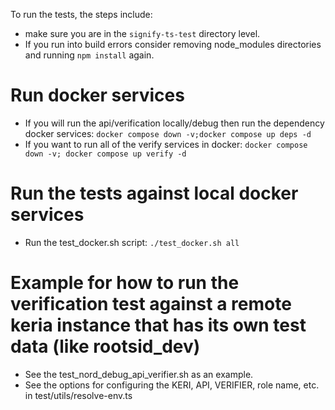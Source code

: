 To run the tests, the steps include:
* make sure you are in the `signify-ts-test` directory level.
* If you run into build errors consider removing node_modules directories and running `npm install` again.

# Run docker services
* If you will run the api/verification locally/debug then run the dependency docker services:
```docker compose down -v;docker compose up deps -d```
* If you want to run all of the verify services in docker:
```docker compose down -v; docker compose up verify -d```

# Run the tests against local docker services
* Run the test_docker.sh script:
```./test_docker.sh all```

# Example for how to run the verification test against a remote keria instance that has its own test data (like rootsid_dev)
* See the test_nord_debug_api_verifier.sh as an example.
* See the options for configuring the KERI, API, VERIFIER, role name, etc. in test/utils/resolve-env.ts
